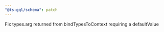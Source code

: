 ```yaml
---
"@ts-gql/schema": patch
---
```


Fix types.arg returned from bindTypesToContext requiring a defaultValue
